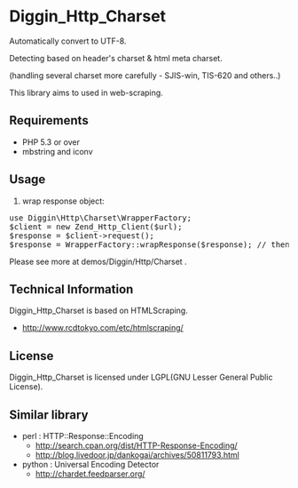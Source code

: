 Diggin_Http_Charset
============================

Automatically convert to UTF-8.


Detecting based on header's charset & html meta charset.

(handling several charset more carefully  - SJIS-win, TIS-620 and others..)

This library aims to used in web-scraping.

Requirements
------------
  - PHP 5.3 or over
  - mbstring and iconv

Usage
-----
1. wrap response object:
<pre>
use Diggin\Http\Charset\WrapperFactory;
$client = new Zend_Http_Client($url);
$response = $client->request();
$response = WrapperFactory::wrapResponse($response); // then, response getBody() is UTF-8.
</pre>

Please see more at demos/Diggin/Http/Charset .

Technical Information
---------------------
Diggin_Http_Charset is based on HTMLScraping.

  - http://www.rcdtokyo.com/etc/htmlscraping/

License
-------
Diggin_Http_Charset is licensed under LGPL(GNU Lesser General Public License).

Similar library
--------------
- perl : HTTP::Response::Encoding
  - http://search.cpan.org/dist/HTTP-Response-Encoding/
  - http://blog.livedoor.jp/dankogai/archives/50811793.html
- python : Universal Encoding Detector
  - http://chardet.feedparser.org/

